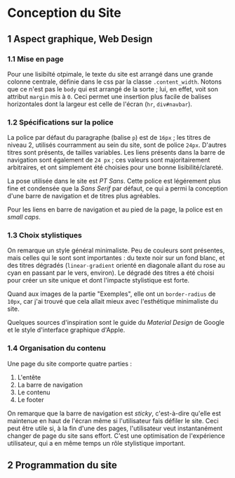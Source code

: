 # Conception du Site

## 1 Aspect graphique, Web Design

### 1.1 Mise en page

Pour une lisibilté otpimale, le texte du site est arrangé dans une grande colonne centrale, définie dans le css par la classe `.content_width`. Notons que ce n'est pas le `body` qui est arrangé de la sorte ; lui, en effet, voit son attribut `margin` mis à `0`. Ceci permet une insertion plus facile de balises horizontales dont la largeur est celle de l'écran (`hr`, `div#navbar`).

### 1.2 Spécifications sur la police

La police par défaut du paragraphe (balise `p`) est de `16px` ; les titres de niveau 2, utilisés courramment au sein du site, sont de police `24px`. D'autres titres sont présents, de tailles variables. Les liens présents dans la barre de navigation sont également de `24 px` ; ces valeurs sont majoritairement arbitraires, et ont simplement été choisies pour une bonne lisibilité/clareté.

La pose utilisée dans le site est _PT Sans_. Cette police est légérement plus fine et condensée que la _Sans Serif_ par défaut, ce qui a permi la conception d'une barre de navigation et de titres plus agréables.

Pour les liens en barre de navigation et au pied de la page, la police est en _small caps_.

### 1.3 Choix stylistiques

On remarque un style général minimaliste. Peu de couleurs sont présentes, mais celles qui le sont sont importantes : du texte noir sur un fond blanc, et des titres dégradés (`linear-gradient` orienté en diagonale allant du rose au cyan en passant par le vers, environ). Le dégradé des titres a été choisi pour créer un site unique et dont l'impacte stylistique est forte.

Quand aux images de la partie "Exemples", elle ont un `border-radius` de `10px`, car j'ai trouvé que cela allait mieux avec l'esthétique minimaliste du site.

Quelques sources d'inspiration sont le guide du _Material Design_ de Google et le style d'interface graphique d'Apple.

### 1.4 Organisation du contenu

Une page du site comporte quatre parties :
1. L'entête
2. La barre de navigation
3. Le contenu
4. Le footer

On remarque que la barre de navigation est _sticky_, c'est-à-dire qu'elle est maintenue en haut de l'écran même si l'utilisateur fais défiler le site. Ceci peut être utile si, à la fin d'une des pages, l'utilisateur veut instantanément changer de page du site sans effort. C'est une optimisation de l'expérience utilisateur, qui a en même temps un rôle stylistique important.

## 2 Programmation du site
